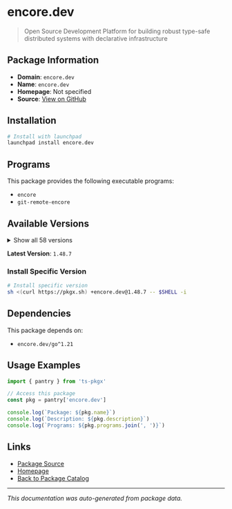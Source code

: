 # encore.dev

> Open Source Development Platform for building robust type-safe distributed systems with declarative infrastructure

## Package Information

- **Domain**: `encore.dev`
- **Name**: `encore.dev`
- **Homepage**: Not specified
- **Source**: [View on GitHub](https://github.com/pkgxdev/pantry/tree/main/projects/encore.dev/package.yml)

## Installation

```bash
# Install with launchpad
launchpad install encore.dev
```

## Programs

This package provides the following executable programs:

- `encore`
- `git-remote-encore`

## Available Versions

<details>
<summary>Show all 58 versions</summary>

- `1.48.7`, `1.48.6`, `1.48.5`, `1.48.4`, `1.48.3`
- `1.48.2`, `1.48.0`, `1.47.0`, `1.46.22`, `1.46.21`
- `1.46.20`, `1.46.19`, `1.46.18`, `1.46.17`, `1.46.16`
- `1.46.15`, `1.46.14`, `1.46.13`, `1.46.12`, `1.46.11`
- `1.46.10`, `1.46.9`, `1.46.8`, `1.46.7`, `1.46.6`
- `1.46.5`, `1.46.4`, `1.46.2`, `1.46.1`, `1.46.0`
- `1.45.6`, `1.45.1`, `1.44.9`, `1.44.4`, `1.44.0`
- `1.43.9`, `1.43.7`, `1.43.3`, `1.42.3`, `1.42.1`
- `1.41.9`, `1.41.7`, `1.41.4`, `1.41.3`, `1.41.1`
- `1.40.0`, `1.39.0`, `1.38.0`, `1.37.0`, `1.35.3`
- `1.34.7`, `1.31.0`, `1.30.0`, `1.29.2`, `1.28.0`
- `1.27.0`, `1.26.0`, `1.25.0`

</details>

**Latest Version**: `1.48.7`

### Install Specific Version

```bash
# Install specific version
sh <(curl https://pkgx.sh) +encore.dev@1.48.7 -- $SHELL -i
```

## Dependencies

This package depends on:

- `encore.dev/go^1.21`

## Usage Examples

```typescript
import { pantry } from 'ts-pkgx'

// Access this package
const pkg = pantry['encore.dev']

console.log(`Package: ${pkg.name}`)
console.log(`Description: ${pkg.description}`)
console.log(`Programs: ${pkg.programs.join(', ')}`)
```

## Links

- [Package Source](https://github.com/pkgxdev/pantry/tree/main/projects/encore.dev/package.yml)
- [Homepage](#)
- [Back to Package Catalog](../../package-catalog.md)

---

*This documentation was auto-generated from package data.*
